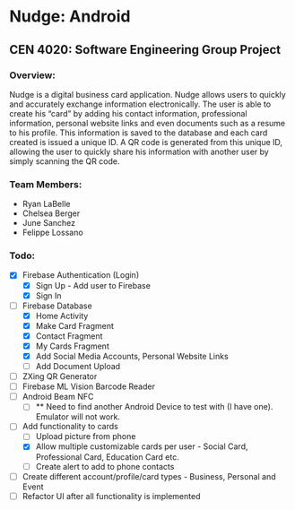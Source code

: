 # Nudge: Android  #
## CEN 4020: Software Engineering Group Project #

### Overview: #
Nudge is a digital business card application. Nudge allows users to quickly and accurately exchange information electronically. The user is able to create his “card” by adding his contact information, professional information, personal website links and even documents such as a resume to his profile. This information is saved to the database and each card created is issued a unique ID. A QR code is generated from this unique ID, allowing the user to quickly share his information with another user by simply scanning the QR code.

### Team Members: #
- Ryan LaBelle 
- Chelsea Berger
- June Sanchez 
- Felippe Lossano

### Todo: #
- [X] Firebase Authentication (Login)
    - [X] Sign Up - Add user to Firebase
    - [X] Sign In
- [ ] Firebase Database
    - [X] Home Activity
    - [X] Make Card Fragment
    - [X] Contact Fragment
    - [X] My Cards Fragment 
    - [X] Add Social Media Accounts, Personal Website Links
    - [ ] Add Document Upload
- [ ] ZXing QR Generator
- [ ] Firebase ML Vision Barcode Reader
- [ ] Android Beam NFC
    - [ ] ** Need to find another Android Device to test with (I have one). Emulator will not work. 
- [ ] Add functionality to cards
    - [ ] Upload picture from phone
    - [X] Allow multiple customizable cards per user - Social Card, Professional Card, Education Card etc.
    - [ ] Create alert to add to phone contacts 
- [ ] Create different account/profile/card types - Business, Personal and Event   
- [ ] Refactor UI after all functionality is implemented 
